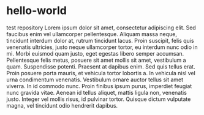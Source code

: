 # hello-world
test repository
Lorem ipsum dolor sit amet, consectetur adipiscing elit. Sed faucibus enim vel ullamcorper pellentesque. Aliquam massa neque, tincidunt interdum dolor at, rutrum tincidunt lacus. Proin suscipit, felis quis venenatis ultricies, justo neque ullamcorper tortor, eu interdum nunc odio in mi. Morbi euismod quam justo, eget egestas libero semper accumsan. Pellentesque felis metus, posuere sit amet mollis sit amet, vestibulum a quam. Suspendisse potenti. Praesent at dapibus enim. Sed quis tellus erat. Proin posuere porta mauris, et vehicula tortor lobortis a. In vehicula nisl vel urna condimentum venenatis. Vestibulum ornare auctor tellus sit amet viverra. In id commodo nunc. Proin finibus ipsum purus, imperdiet feugiat nunc gravida vitae. Aenean id tellus aliquet, mattis ligula non, venenatis justo. Integer vel mollis risus, id pulvinar tortor. Quisque dictum vulputate magna, vel tincidunt odio hendrerit dapibus.
